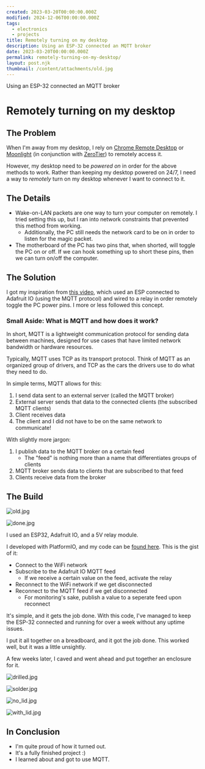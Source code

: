 ```yaml
---
created: 2023-03-20T00:00:00.000Z
modified: 2024-12-06T00:00:00.000Z
tags:
  - electronics
  - projects
title: Remotely turning on my desktop
description: Using an ESP-32 connected an MQTT broker
date: 2023-03-20T00:00:00.000Z
permalink: remotely-turning-on-my-desktop/
layout: post.njk
thumbnail: /content/attachments/old.jpg
---
```


Using an ESP-32 connected an MQTT broker

# Remotely turning on my desktop

## The Problem

When I'm away from my desktop, I rely on [Chrome Remote Desktop](https://remotedesktop.google.com/) or [Moonlight](https://moonlight-stream.org/) (in conjunction with [ZeroTier](https://www.zerotier.com/)) to remotely access it.

However, my desktop need to be _powered on_ in order for the above methods to work. Rather than keeping my desktop powered on 24/7,
I need a way to
_remotely_ turn on my desktop whenever I want to connect to it.

## The Details

- Wake-on-LAN packets are one way to turn your computer on remotely. I tried setting this up, but I ran into network constraints that prevented this method from working.
    - Additionally, the PC still needs the network card to be on in order to listen for the magic packet.
- The motherboard of the PC has two pins that, when shorted, will toggle the PC on or off. If we can hook something up to short these pins, then we can turn
    on/off the computer.


## The Solution

I got my inspiration from [this video](https://www.youtube.com/watch?v=msQVvrFOUlw), which used an ESP connected to Adafruit IO (using the MQTT protocol)
and wired to a relay in order remotely toggle the PC power pins. I more or less followed this concept.

### Small Aside: What is MQTT and how does it work?

In short, MQTT is a lightweight communication protocol for sending data between machines, designed for use cases that have limited network bandwidth or hardware resources.

Typically, MQTT uses TCP as its transport protocol. Think of MQTT as an organized group of drivers, and TCP as the cars the drivers use to do what they need to do.

In simple terms, MQTT allows for this:

1. I send data sent to an external server (called the MQTT broker)
2. External server sends that data to the connected clients (the subscribed MQTT clients)
3. Client receives data
4. The client and I did not have to be on the same network to communicate!

With slightly more jargon:

1. I publish data to the MQTT broker on a certain feed
    - The "feed" is nothing more than a name that differentiates groups of clients
2. MQTT broker sends data to clients that are subscribed to that feed
3. Clients receive data from the broker

## The Build

![old.jpg](/content/attachments/old.jpg)

![done.jpg](/content/attachments/done.jpg)

I used an ESP32, Adafruit IO, and a 5V relay module.

I developed with PlatformIO, and my code can be [found here](https://github.com/k-xvin/esp32-mqtt-switch).
This is the gist of it:

- Connect to the WiFi network
- Subscribe to the Adafruit IO MQTT feed
    - If we receive a certain value on the feed, activate the relay
- Reconnect to the WiFi network if we get disconnected
- Reconnect to the MQTT feed if we get disconnected
    - For monitoring's sake, publish a value to a seperate feed upon reconnect

It's simple, and it gets the job done. With this code,
I've managed to keep the ESP-32 connected and running for over a week without any uptime issues.

I put it all together on a breadboard, and it got the job done. This worked well, but it was a little unsightly.

A few weeks later, I caved and went ahead and put together an enclosure for it.

![drilled.jpg](/content/attachments/drilled.jpg)

![solder.jpg](/content/attachments/solder.jpg)

![no_lid.jpg](/content/attachments/no_lid.jpg)

![with_lid.jpg](/content/attachments/with_lid.jpg)

## In Conclusion

- I'm quite proud of how it turned out.
- It's a fully finished project :)
- I learned about and got to use MQTT.
